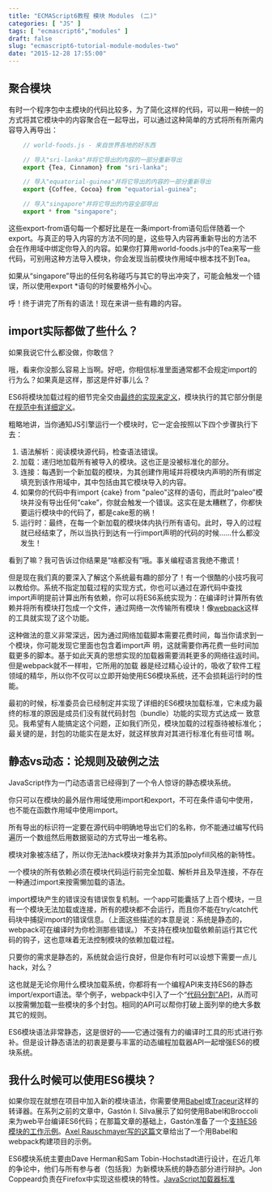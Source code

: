 ```yaml
---
title: "ECMAScript6教程 模块 Modules　(二)"
categories: [ "JS" ]
tags: [ "ecmascript6","modules" ]
draft: false
slug: "ecmascript6-tutorial-module-modules-two"
date: "2015-12-28 17:55:00"
---
```


## 聚合模块

有时一个程序包中主模块的代码比较多，为了简化这样的代码，可以用一种统一的方式将其它模块中的内容聚合在一起导出，可以通过这种简单的方式将所有所需内容导入再导出：

```javascript
    // world-foods.js - 来自世界各地的好东西

    // 导入"sri-lanka"并将它导出的内容的一部分重新导出
    export {Tea, Cinnamon} from "sri-lanka";

    // 导入"equatorial-guinea"并将它导出的内容的一部分重新导出
    export {Coffee, Cocoa} from "equatorial-guinea";

    // 导入"singapore"并将它导出的内容全部导出
    export * from "singapore";
```
这些export-from语句每一个都好比是在一条import-from语句后伴随着一个export。与真正的导入内容的方法不同的是，这些导入内容再重新导出的方法不会在作用域中绑定你导入的内容。如果你打算用world-foods.js中的Tea来写一些代码，可别用这种方法导入模块，你会发现当前模块作用域中根本找不到Tea。


<!--more-->


如果从“singapore”导出的任何名称碰巧与其它的导出冲突了，可能会触发一个错误，所以使用export *语句的时候要格外小心。

呼！终于讲完了所有的语法！现在来讲一些有趣的内容。

## import实际都做了些什么？

如果我说它什么都没做，你敢信？

哦，看来你没那么容易上当啊。好吧，你相信标准里面通常都不会规定import的行为么？如果真是这样，那这是件好事儿么？

ES6将模块加载过程的细节完全交由[最终的实现来定义](http://www.ecma-international.org/ecma-262/6.0/index.html#sec-hostresolveimportedmodule)，模块执行的其它部分倒是在[规范中有详细定义](http://www.ecma-international.org/ecma-262/6.0/index.html#sec-toplevelmoduleevaluationjob)。

粗略地讲，当你通知JS引擎运行一个模块时，它一定会按照以下四个步骤执行下去：

 1. 语法解析：阅读模块源代码，检查语法错误。
 2. 加载：递归地加载所有被导入的模块。这也正是没被标准化的部分。
 3. 连接：每遇到一个新加载的模块，为其创建作用域并将模块内声明的所有绑定填充到该作用域中，其中包括由其它模块导入的内容。
 4. 如果你的代码中有import {cake} from "paleo"这样的语句，而此时“paleo”模块并没有导出任何“cake”，你就会触发一个错误。这实在是太糟糕了，你都快要运行模块中的代码了，都是cake惹的祸！
 5. 运行时：最终，在每一个新加载的模块体内执行所有语句。此时，导入的过程就已经结束了，所以当执行到达有一行import声明的代码的时候……什么都没发生！

看到了嘛？我可告诉过你结果是“啥都没有”哦。事关编程语言我绝不撒谎！

但是现在我们真的要深入了解这个系统最有趣的部分了！有一个很酷的小技巧我可以教给你。系统不指定加载过程的实现方式，你也可以通过在源代码中查找import声明提前计算出所有依赖，你可以将ES6系统实现为：在编译时计算所有依赖并将所有模块打包成一个文件，通过网络一次传输所有模块！像[webpack](http://www.2ality.com/2015/04/webpack-es6.html)这样的工具就实现了这个功能。

这种做法的意义非常深远，因为通过网络加载脚本需要花费时间，每当你请求到一个模块，你可能发现它里面也包含着import声 明，这就需要你再花费一些时间加载更多的脚本。基于如此天真的思想实现的加载器需要消耗更多的网络往返时间。但是webpack就不一样啦，它所用的加载 器是经过精心设计的，吸收了软件工程领域的精华，所以你不仅可以立即开始使用ES6模块系统，还不会损耗运行时的性能。

最初的时候，标准委员会已经制定并实现了详细的ES6模块加载标准，它未成为最终的标准的原因是成员们没有就代码封包（bundle）功能的实现方式达成一 致意见。我希望有人能搞定这个问题，正如我们所见，模块加载的过程亟待被标准化；最关键的是，封包的功能实在是太好，就这样放弃对其进行标准化有些可惜 啊。


## 静态vs动态：论规则及破例之法

JavaScript作为一门动态语言已经得到了一个令人惊讶的静态模块系统。

你只可以在模块的最外层作用域使用import和export，不可在条件语句中使用，也不能在函数作用域中使用import。

所有导出的标识符一定要在源代码中明确地导出它们的名称，你不能通过编写代码遍历一个数组然后用数据驱动的方式导出一堆名称。

模块对象被冻结了，所以你无法hack模块对象并为其添加polyfill风格的新特性。

一个模块的所有依赖必须在模块代码运行前完全加载、解析并且及早连接，不存在一种通过import来按需懒加载的语法。

import模块产生的错误没有错误恢复机制。一个app可能囊括了上百个模块，一旦有一个模块无法加载或连接，所有的模块都不会运行，而且你不能在try/catch代码块中捕捉import的错误信息。（上面这些描述的本意是说：系统是静态的，webpack可在编译时为你检测那些错误。）
不支持在模块加载依赖前运行其它代码的钩子，这也意味着无法控制模块的依赖加载过程。

只要你的需求是静态的，系统就会运行良好，但是你有时可以设想下需要一点儿hack，对么？

这也就是无论你用什么模块加载系统，你都将有一个编程API来支持ES6的静态import/export语法。举个例子，webpack中引入了一个“[代码分割”API](http://webpack.github.io/docs/code-splitting.html)，从而可以按需懒加载一些模块的多个封包。相同的API可以帮你打破上面列举的绝大多数其它的规则。

ES6模块语法非常静态，这是很好的——它通过强有力的编译时工具的形式进行弥补。但是设计静态语法的初衷是要与丰富的动态编程加载器API一起增强ES6的模块系统。

## 我什么时候可以使用ES6模块？

如果你现在就想在项目中加入新的模块语法，你需要使用[Babel](http://babeljs.io/)或[Traceur](https://github.com/google/traceur-compiler#what-is-traceur)这样的转译器。在系列之前的文章中，Gastón I. Silva展示了如何使用Babel和Broccoli来为web平台编译ES6代码；在那篇文章的基础上，Gastón准备了一个[支持ES6模块的工作示例](https://github.com/givanse/broccoli-babel-examples/tree/master/es6-modules)。[Axel Rauschmayer写的这篇](http://www.2ality.com/2015/04/webpack-es6.html)文章给出了一个用Babel和webpack构建项目的示例。

ES6模块系统主要由Dave Herman和Sam Tobin-Hochstadt进行设计，在近几年的争论中，他们与所有参与者（包括我）为新模块系统的静态部分进行辩护。Jon Coppeard负责在Firefox中实现这些模块的特性。[JavaScript加载器标准](https://github.com/whatwg/loader)